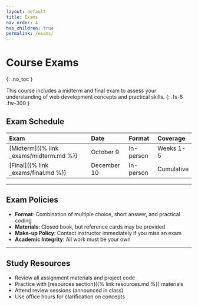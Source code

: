 ```yaml
---
layout: default
title: Exams
nav_order: 4
has_children: true
permalink: /exams/
---
```


# Course Exams
{: .no_toc }

This course includes a midterm and final exam to assess your understanding of web development concepts and practical skills.
{: .fs-6 .fw-300 }

## Exam Schedule

| Exam | Date | Format | Coverage |
|:-----|:-----|:-------|:---------|
| [Midterm]({% link _exams/midterm.md %}) | October 9 | In-person | Weeks 1-5 |
| [Final]({% link _exams/final.md %}) | December 10 | In-person | Cumulative |

---

## Exam Policies

- **Format**: Combination of multiple choice, short answer, and practical coding
- **Materials**: Closed book, but reference cards may be provided
- **Make-up Policy**: Contact instructor immediately if you miss an exam
- **Academic Integrity**: All work must be your own

---

## Study Resources

- Review all assignment materials and project code
- Practice with [resources section]({% link resources.md %}) materials
- Attend review sessions (announced in class)
- Use office hours for clarification on concepts
